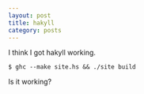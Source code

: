 ```yaml
---
layout: post
title: hakyll
category: posts
---
```

I think I got hakyll working.

```
$ ghc --make site.hs && ./site build
```
Is it working?
